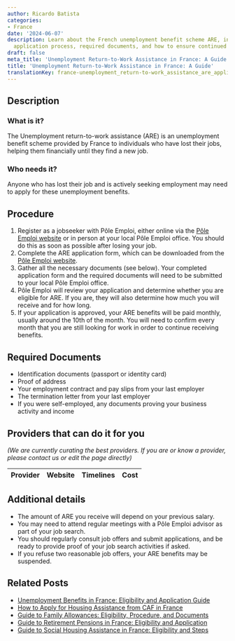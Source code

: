 ```yaml
---
author: Ricardo Batista
categories:
- France
date: '2024-06-07'
description: Learn about the French unemployment benefit scheme ARE, including eligibility,
  application process, required documents, and how to ensure continued benefits.
draft: false
meta_title: 'Unemployment Return-to-Work Assistance in France: A Guide'
title: 'Unemployment Return-to-Work Assistance in France: A Guide'
translationKey: france-unemployment_return-to-work_assistance_are_application
---
```


## Description
### What is it?
The Unemployment return-to-work assistance (ARE) is an unemployment benefit scheme provided by France to individuals who have lost their jobs, helping them financially until they find a new job.

### Who needs it?
Anyone who has lost their job and is actively seeking employment may need to apply for these unemployment benefits.

## Procedure

1. Register as a jobseeker with Pôle Emploi, either online via the [Pôle Emploi website](https://www.francetravail.fr/accueil/) or in person at your local Pôle Emploi office. You should do this as soon as possible after losing your job.
2. Complete the ARE application form, which can be downloaded from the [Pôle Emploi website](https://www.francetravail.fr/accueil/).
3. Gather all the necessary documents (see below). Your completed application form and the required documents will need to be submitted to your local Pôle Emploi office.
4. Pôle Emploi will review your application and determine whether you are eligible for ARE. If you are, they will also determine how much you will receive and for how long.
5. If your application is approved, your ARE benefits will be paid monthly, usually around the 10th of the month. You will need to confirm every month that you are still looking for work in order to continue receiving benefits.

## Required Documents

- Identification documents (passport or identity card)
- Proof of address
- Your employment contract and pay slips from your last employer
- The termination letter from your last employer
- If you were self-employed, any documents proving your business activity and income

## Providers that can do it for you

_(We are currently curating the best providers. If you are or know a provider, please contact us or edit the page directly)_

| Provider        |     Website     |     Timelines    |       Cost      |
| :-------------: | :-------------: |  :-------------: | :-------------: |

## Additional details
- The amount of ARE you receive will depend on your previous salary.
- You may need to attend regular meetings with a Pôle Emploi advisor as part of your job search.
- You should regularly consult job offers and submit applications, and be ready to provide proof of your job search activities if asked.
- If you refuse two reasonable job offers, your ARE benefits may be suspended.
## Related Posts

- [Unemployment Benefits in France: Eligibility and Application Guide](https://tramitit.com/guides/france/unemployment_benefit_application/)
- [How to Apply for Housing Assistance from CAF in France](https://tramitit.com/guides/france/housing_assistance_application/)
- [Guide to Family Allowances: Eligibility, Procedure, and Documents](https://tramitit.com/guides/france/family_allowance_application/)
- [Guide to Retirement Pensions in France: Eligibility and Application](https://tramitit.com/guides/france/retirement_pension_application/)
- [Guide to Social Housing Assistance in France: Eligibility and Steps](https://tramitit.com/guides/france/social_housing_assistance_application/)